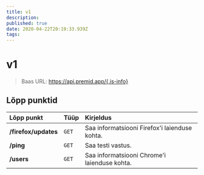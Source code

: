 ```yaml
---
title: v1
description:
published: true
date: 2020-04-22T20:19:33.939Z
tags:
---
```


# v1

> Baas URL: https://api.premid.app/{.is-info}


## Lõpp punktid

<table>
  <thead>
    <tr>
      <th style="text-align:left">Lõpp punkt</th>
      <th style="text-align:left">Tüüp</th>
      <th style="text-align:left">Kirjeldus</th>
    </tr>
  </thead>
  <tbody>
    <tr>
      <td style="text-align:left"><b>/firefox/updates</b>
      </td>
      <td style="text-align:left"><code>GET</code></td>
      <td style="text-align:left">Saa informatsiooni Firefox'i laienduse kohta.</td>
    </tr>
    <tr>
      <td style="text-align:left"><b>/ping</b>
      </td>
      <td style="text-align:left"><code>GET</code></td>
      <td style="text-align:left">Saa testi vastus.</td>
    </tr>
    <tr>
      <td style="text-align:left"><b>/users</b>
      </td>
      <td style="text-align:left"><code>GET</code></td>
      <td style="text-align:left">Saa informatsiooni Chrome'i laienduse kohta.</td>
    </tr>
  </tbody>
</table>

